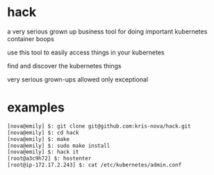 # hack

a very serious grown up business tool for doing important kubernetes container boops

use this tool to easily access things in your kubernetes

find and discover the kubernetes things

very serious grown-ups allowed only exceptional

# examples

```bash
[nova@emily] $: git clone git@github.com:kris-nova/hack.git
[nova@emily] $: cd hack
[nova@emily] $: make
[nova@emily] $: sudo make install
[nova@emily] $: hack it 
[root@a3c9h72] $: hostenter
[root@ip-172.17.2.243] $: cat /etc/kubernetes/admin.conf
```